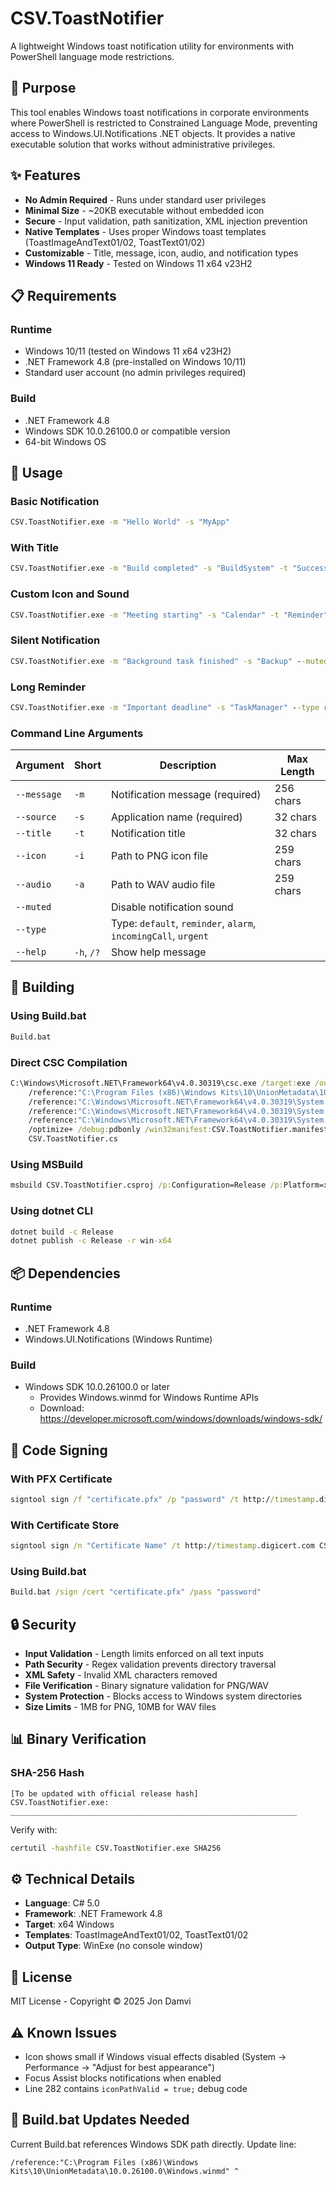 # CSV.ToastNotifier

A lightweight Windows toast notification utility for environments with PowerShell language mode restrictions.

## 🎯 Purpose

This tool enables Windows toast notifications in corporate environments where PowerShell is restricted to Constrained Language Mode, preventing access to Windows.UI.Notifications .NET objects. It provides a native executable solution that works without administrative privileges.

## ✨ Features

- **No Admin Required** - Runs under standard user privileges
- **Minimal Size** - ~20KB executable without embedded icon
- **Secure** - Input validation, path sanitization, XML injection prevention
- **Native Templates** - Uses proper Windows toast templates (ToastImageAndText01/02, ToastText01/02)
- **Customizable** - Title, message, icon, audio, and notification types
- **Windows 11 Ready** - Tested on Windows 11 x64 v23H2

## 📋 Requirements

### Runtime
- Windows 10/11 (tested on Windows 11 x64 v23H2)
- .NET Framework 4.8 (pre-installed on Windows 10/11)
- Standard user account (no admin privileges required)

### Build
- .NET Framework 4.8
- Windows SDK 10.0.26100.0 or compatible version
- 64-bit Windows OS

## 🚀 Usage

### Basic Notification
```cmd
CSV.ToastNotifier.exe -m "Hello World" -s "MyApp"
```

### With Title
```cmd
CSV.ToastNotifier.exe -m "Build completed" -s "BuildSystem" -t "Success"
```

### Custom Icon and Sound
```cmd
CSV.ToastNotifier.exe -m "Meeting starting" -s "Calendar" -t "Reminder" -i "C:\Icons\meeting.png" -a "C:\Sounds\chime.wav"
```

### Silent Notification
```cmd
CSV.ToastNotifier.exe -m "Background task finished" -s "Backup" --muted
```

### Long Reminder
```cmd
CSV.ToastNotifier.exe -m "Important deadline" -s "TaskManager" --type reminder
```

### Command Line Arguments

| Argument | Short | Description | Max Length |
|----------|-------|-------------|------------|
| `--message` | `-m` | Notification message (required) | 256 chars |
| `--source` | `-s` | Application name (required) | 32 chars |
| `--title` | `-t` | Notification title | 32 chars |
| `--icon` | `-i` | Path to PNG icon file | 259 chars |
| `--audio` | `-a` | Path to WAV audio file | 259 chars |
| `--muted` | | Disable notification sound | |
| `--type` | | Type: `default`, `reminder`, `alarm`, `incomingCall`, `urgent` | |
| `--help` | `-h`, `/?` | Show help message | |

## 🔨 Building

### Using Build.bat
```cmd
Build.bat
```

### Direct CSC Compilation
```cmd
C:\Windows\Microsoft.NET\Framework64\v4.0.30319\csc.exe /target:exe /out:CSV.ToastNotifier.exe /platform:x64 ^
    /reference:"C:\Program Files (x86)\Windows Kits\10\UnionMetadata\10.0.26100.0\Windows.winmd" ^
    /reference:"C:\Windows\Microsoft.NET\Framework64\v4.0.30319\System.Runtime.WindowsRuntime.dll" ^
    /reference:"C:\Windows\Microsoft.NET\Framework64\v4.0.30319\System.Runtime.dll" ^
    /reference:"C:\Windows\Microsoft.NET\Framework64\v4.0.30319\System.Runtime.InteropServices.WindowsRuntime.dll" ^
    /optimize+ /debug:pdbonly /win32manifest:CSV.ToastNotifier.manifest ^
    CSV.ToastNotifier.cs
```

### Using MSBuild
```cmd
msbuild CSV.ToastNotifier.csproj /p:Configuration=Release /p:Platform=x64
```

### Using dotnet CLI
```cmd
dotnet build -c Release
dotnet publish -c Release -r win-x64
```

## 📦 Dependencies

### Runtime
- .NET Framework 4.8
- Windows.UI.Notifications (Windows Runtime)

### Build
- Windows SDK 10.0.26100.0 or later
  - Provides Windows.winmd for Windows Runtime APIs
  - Download: https://developer.microsoft.com/windows/downloads/windows-sdk/

## 🔐 Code Signing

### With PFX Certificate
```cmd
signtool sign /f "certificate.pfx" /p "password" /t http://timestamp.digicert.com CSV.ToastNotifier.exe
```

### With Certificate Store
```cmd
signtool sign /n "Certificate Name" /t http://timestamp.digicert.com CSV.ToastNotifier.exe
```

### Using Build.bat
```cmd
Build.bat /sign /cert "certificate.pfx" /pass "password"
```

## 🔒 Security

- **Input Validation** - Length limits enforced on all text inputs
- **Path Security** - Regex validation prevents directory traversal
- **XML Safety** - Invalid XML characters removed
- **File Verification** - Binary signature validation for PNG/WAV
- **System Protection** - Blocks access to Windows system directories
- **Size Limits** - 1MB for PNG, 10MB for WAV files

## 📊 Binary Verification

### SHA-256 Hash
```
[To be updated with official release hash]
CSV.ToastNotifier.exe: ________________________________________________________________
```

Verify with:
```cmd
certutil -hashfile CSV.ToastNotifier.exe SHA256
```

## ⚙️ Technical Details

- **Language**: C# 5.0
- **Framework**: .NET Framework 4.8
- **Target**: x64 Windows
- **Templates**: ToastImageAndText01/02, ToastText01/02
- **Output Type**: WinExe (no console window)

## 📝 License

MIT License - Copyright © 2025 Jon Damvi

## ⚠️ Known Issues

- Icon shows small if Windows visual effects disabled (System → Performance → "Adjust for best appearance")
- Focus Assist blocks notifications when enabled
- Line 282 contains `iconPathValid = true;` debug code

## 🔧 Build.bat Updates Needed

Current Build.bat references Windows SDK path directly. Update line:
```batch
/reference:"C:\Program Files (x86)\Windows Kits\10\UnionMetadata\10.0.26100.0\Windows.winmd" ^
```
